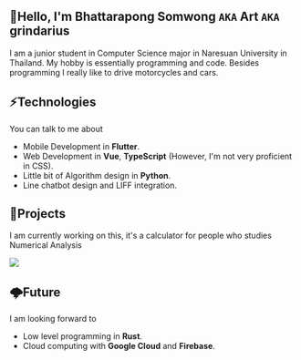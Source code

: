 ## 👋Hello, I'm Bhattarapong Somwong `AKA` Art `AKA` grindarius

I am a junior student in Computer Science major in Naresuan University in Thailand. My hobby is essentially programming and code. Besides programming I really like to drive motorcycles and cars.

## ⚡Technologies
You can talk to me about
- Mobile Development in **Flutter**.
- Web Development in **Vue**, **TypeScript** (However, I'm not very proficient in CSS).
- Little bit of Algorithm design in **Python**.
- Line chatbot design and LIFF integration.

## 🚧Projects
I am currently working on this, it's a calculator for people who studies Numerical Analysis

<a href="https://github.com/grindarius">
  <img src="https://github-readme-stats.vercel.app/api/pin/?username=grindarius&repo=fina&theme=tokyonight" />
</a>

## 🌩️Future
I am looking forward to
- Low level programming in **Rust**.
- Cloud computing with **Google Cloud** and **Firebase**.
